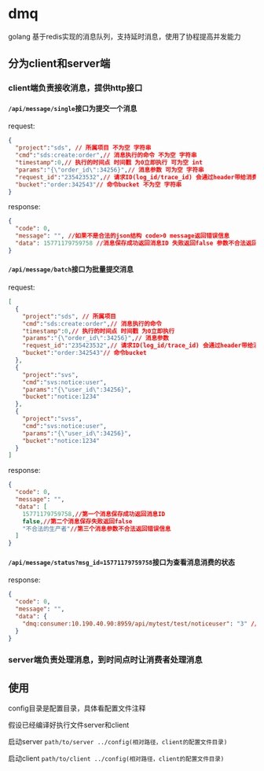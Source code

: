 # dmq
golang 基于redis实现的消息队列，支持延时消息，使用了协程提高并发能力

## 分为client和server端

### client端负责接收消息，提供http接口

#### `/api/message/single`接口为提交一个消息
request:
```json
{
  "project":"sds", // 所属项目 不为空 字符串
  "cmd":"sds:create:order",// 消息执行的命令 不为空 字符串
  "timestamp":0,// 执行的时间点 时间戳 为0立即执行 可为空 int
  "params":"{\"order_id\":34256}",// 消息参数 可为空 字符串
  "request_id":"235423532",// 请求ID(log_id/trace_id) 会通过header带给消费者 可为空 字符串
  "bucket":"order:342543"// 命令bucket 不为空 字符串
}
```
response:
```json
{
  "code": 0,
  "message": "", //如果不是合法的json结构 code>0 message返回错误信息
  "data": 15771179759758 //消息保存成功返回消息ID 失败返回false 参数不合法返回错误信息
}
```

#### `/api/message/batch`接口为批量提交消息
request:
```json
[
  {
    "project":"sds", // 所属项目
    "cmd":"sds:create:order",// 消息执行的命令
    "timestamp":0,// 执行的时间点 时间戳 为0立即执行
    "params":"{\"order_id\":34256}",// 消息参数
    "request_id":"235423532",// 请求ID(log_id/trace_id) 会通过header带给消费者(x-request-id) 字符串
    "bucket":"order:342543"// 命令bucket
  },
  {
    "project":"svs",
    "cmd":"svs:notice:user",
    "params":"{\"user_id\":34256}",
    "bucket":"notice:1234"
  },
  {
    "project":"svss",
    "cmd":"svs:notice:user",
    "params":"{\"user_id\":34256}",
    "bucket":"notice:1234"
  }
]
```
response:
```json
{
  "code": 0,
  "message": "",
  "data": [
    15771179759758,//第一个消息保存成功返回消息ID
    false,//第二个消息保存失败返回false
    "不合法的生产者"//第三个消息参数不合法返回错误信息
  ]
}
```

#### `/api/message/status?msg_id=15771179759758`接口为查看消息消费的状态
response:
```json
{
  "code": 0,
  "message": "",
  "data": {
    "dmq:consumer:10.190.40.90:8959/api/mytest/test/noticeuser": "3" // 消费者和对应的消费状态 1 未消费，2 正在消费，3 消费成功，4 消费失败
  }
}
```

### server端负责处理消息，到时间点时让消费者处理消息

## 使用
config目录是配置目录，具体看配置文件注释

假设已经编译好执行文件server和client

启动server `path/to/server ../config(相对路径，client的配置文件目录)`

启动client `path/to/client ../config(相对路径，client的配置文件目录)`